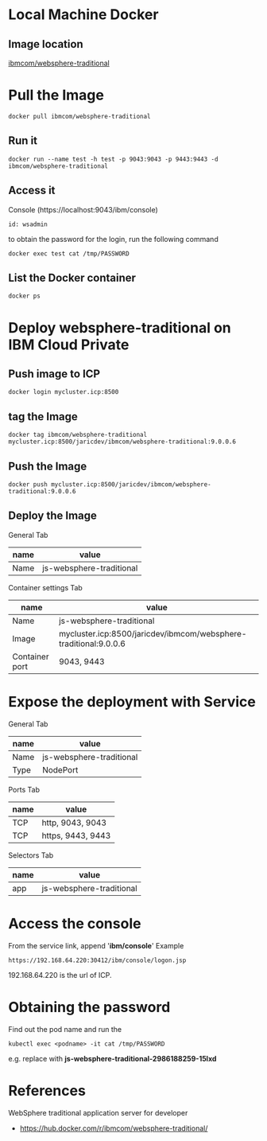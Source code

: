 # Local Machine Docker

## Image location
[ibmcom/websphere-traditional](https://hub.docker.com/r/ibmcom/websphere-traditional/)

# Pull the Image
```
docker pull ibmcom/websphere-traditional
```

## Run it
```
docker run --name test -h test -p 9043:9043 -p 9443:9443 -d ibmcom/websphere-traditional
```

## Access it
Console (https://localhost:9043/ibm/console)
```
id: wsadmin
```
to obtain the password for the login, run the following command
```
docker exec test cat /tmp/PASSWORD
```

## List the Docker container
```
docker ps
```

# Deploy websphere-traditional on IBM Cloud Private

## Push image to ICP
```
docker login mycluster.icp:8500
```

## tag the Image
```
docker tag ibmcom/websphere-traditional mycluster.icp:8500/jaricdev/ibmcom/websphere-traditional:9.0.0.6
```

## Push the Image
```
docker push mycluster.icp:8500/jaricdev/ibmcom/websphere-traditional:9.0.0.6
```

## Deploy the Image

General Tab

name | value
-----| -----
Name | js-websphere-traditional

Container settings Tab

name | value
-----| -----
Name | js-websphere-traditional
Image | mycluster.icp:8500/jaricdev/ibmcom/websphere-traditional:9.0.0.6
Container port | 9043, 9443


# Expose the deployment with Service

General Tab

name | value
-----| -----
Name | js-websphere-traditional
Type | NodePort

Ports Tab

name | value
-----| -----
TCP | http, 9043, 9043
TCP | https, 9443, 9443

Selectors Tab

name | value
-----| -----
app | js-websphere-traditional

# Access the console

From the service link, append '**ibm/console**'
Example
```
https://192.168.64.220:30412/ibm/console/logon.jsp
```

192.168.64.220 is the url of ICP.

# Obtaining the password
Find out the pod name and run the

```
kubectl exec <podname> -it cat /tmp/PASSWORD
```

e.g. replace <podname> with **js-websphere-traditional-2986188259-15lxd**

# References
WebSphere traditional application server for developer
- https://hub.docker.com/r/ibmcom/websphere-traditional/
